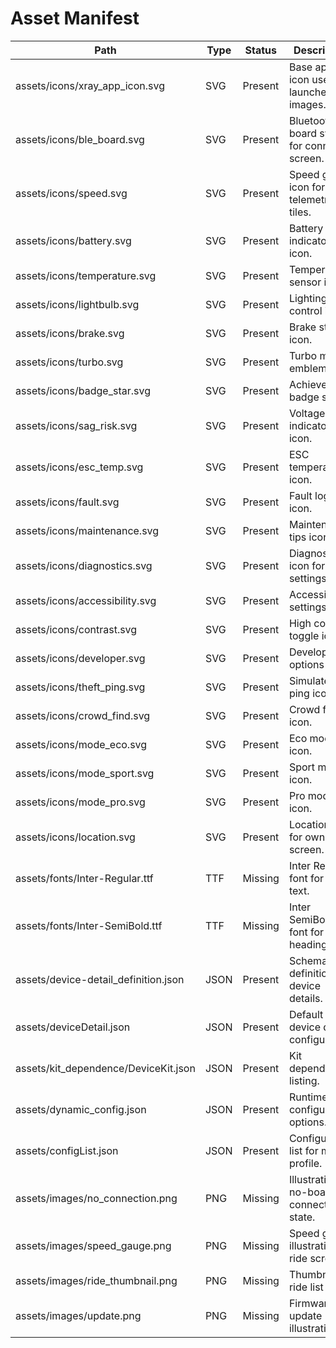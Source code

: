# Asset Manifest

| Path | Type | Status | Description | Dimensions |
| ---- | ---- | ------ | ----------- | ---------- |
| assets/icons/xray_app_icon.svg | SVG | Present | Base app icon used for launcher images. | 1024x1024 |
| assets/icons/ble_board.svg | SVG | Present | Bluetooth board symbol for connect screen. | 24x24 |
| assets/icons/speed.svg | SVG | Present | Speed gauge icon for telemetry tiles. | 24x24 |
| assets/icons/battery.svg | SVG | Present | Battery level indicator icon. | 24x24 |
| assets/icons/temperature.svg | SVG | Present | Temperature sensor icon. | 24x24 |
| assets/icons/lightbulb.svg | SVG | Present | Lighting control icon. | 24x24 |
| assets/icons/brake.svg | SVG | Present | Brake status icon. | 24x24 |
| assets/icons/turbo.svg | SVG | Present | Turbo mode emblem. | 24x24 |
| assets/icons/badge_star.svg | SVG | Present | Achievement badge star. | 24x24 |
| assets/icons/sag_risk.svg | SVG | Present | Voltage sag indicator icon. | 24x24 |
| assets/icons/esc_temp.svg | SVG | Present | ESC temperature icon. | 24x24 |
| assets/icons/fault.svg | SVG | Present | Fault log icon. | 24x24 |
| assets/icons/maintenance.svg | SVG | Present | Maintenance tips icon. | 24x24 |
| assets/icons/diagnostics.svg | SVG | Present | Diagnostics icon for settings. | 24x24 |
| assets/icons/accessibility.svg | SVG | Present | Accessibility settings icon. | 24x24 |
| assets/icons/contrast.svg | SVG | Present | High contrast toggle icon. | 24x24 |
| assets/icons/developer.svg | SVG | Present | Developer options icon. | 24x24 |
| assets/icons/theft_ping.svg | SVG | Present | Simulate theft ping icon. | 24x24 |
| assets/icons/crowd_find.svg | SVG | Present | Crowd find icon. | 24x24 |
| assets/icons/mode_eco.svg | SVG | Present | Eco mode icon. | 24x24 |
| assets/icons/mode_sport.svg | SVG | Present | Sport mode icon. | 24x24 |
| assets/icons/mode_pro.svg | SVG | Present | Pro mode icon. | 24x24 |
| assets/icons/location.svg | SVG | Present | Location pin for ownership screen. | 24x24 |
| assets/fonts/Inter-Regular.ttf | TTF | Missing | Inter Regular font for UI text. | N/A |
| assets/fonts/Inter-SemiBold.ttf | TTF | Missing | Inter SemiBold font for headings. | N/A |
| assets/device-detail_definition.json | JSON | Present | Schema definitions for device details. | N/A |
| assets/deviceDetail.json | JSON | Present | Default device detail configuration. | N/A |
| assets/kit_dependence/DeviceKit.json | JSON | Present | Kit dependency listing. | N/A |
| assets/dynamic_config.json | JSON | Present | Runtime configurable options. | N/A |
| assets/configList.json | JSON | Present | Configuration list for mock profile. | N/A |
| assets/images/no_connection.png | PNG | Missing | Illustration for no-board-connected state. | 256x256 |
| assets/images/speed_gauge.png | PNG | Missing | Speed gauge illustration for ride screen. | 128x128 |
| assets/images/ride_thumbnail.png | PNG | Missing | Thumbnail for ride list items. | 64x64 |
| assets/images/update.png | PNG | Missing | Firmware update illustration. | 128x128 |

